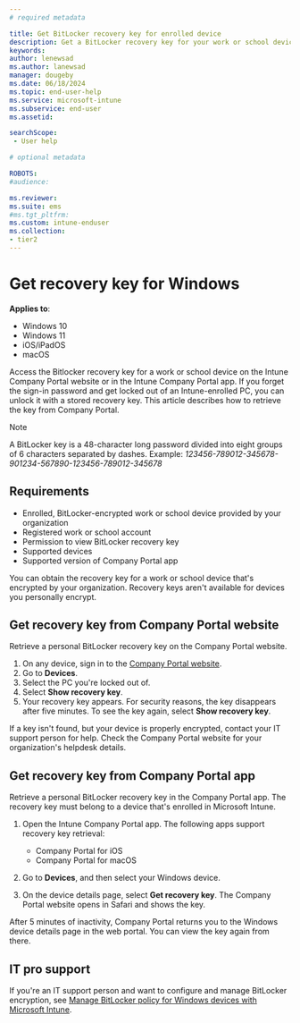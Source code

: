 ```yaml
---
# required metadata

title: Get BitLocker recovery key for enrolled device   
description: Get a BitLocker recovery key for your work or school device from the Company portal website or apps.   
keywords:
author: lenewsad
ms.author: lanewsad
manager: dougeby
ms.date: 06/18/2024
ms.topic: end-user-help
ms.service: microsoft-intune
ms.subservice: end-user
ms.assetid:

searchScope:
 - User help

# optional metadata

ROBOTS:  
#audience:

ms.reviewer: 
ms.suite: ems
#ms.tgt_pltfrm:
ms.custom: intune-enduser
ms.collection:
- tier2
---
```


# Get recovery key for Windows    

**Applies to**:  

 - Windows 10  
 - Windows 11
 - iOS/iPadOS 
 - macOS   

 Access the Bitlocker recovery key for a work or school device on the Intune Company Portal website or in the Intune Company Portal app. If you forget the sign-in password and get locked out of an Intune-enrolled PC, you can unlock it with a stored recovery key. This article describes how to retrieve the key from Company Portal.  

 >[!NOTE]
 > A BitLocker key is a 48-character long password divided into eight groups of 6 characters separated by dashes. Example: *123456-789012-345678-901234-567890-123456-789012-345678*  

 ## Requirements  

- Enrolled, BitLocker-encrypted work or school device provided by your organization  
- Registered work or school account   
- Permission to view BitLocker recovery key  
- Supported devices  
- Supported version of Company Portal app 

You can obtain the recovery key for a work or school device that's encrypted by your organization. Recovery keys aren't available for devices you personally encrypt. 

## Get recovery key from Company Portal website  
Retrieve a personal BitLocker recovery key on the Company Portal website. 

1. On any device, sign in to the [Company Portal website](https://portal.manage.microsoft.com).   
2. Go to **Devices**.  
2. Select the PC you're locked out of.  
3. Select **Show recovery key**.  
4. Your recovery key appears. For security reasons, the key disappears after five minutes. To see the key again, select **Show recovery key**.  

If a key isn't found, but your device is properly encrypted, contact your IT support person for help. Check the Company Portal website for your organization's helpdesk details. 

## Get recovery key from Company Portal app 

Retrieve a personal BitLocker recovery key in the Company Portal app. The recovery key must belong to a device that's enrolled in Microsoft Intune.  

1. Open the Intune Company Portal app. The following apps support recovery key retrieval:  

    - Company Portal for iOS  
    - Company Portal for macOS  

2. Go to **Devices**, and then select your Windows device.  
3. On the device details page, select **Get recovery key**. The Company Portal website opens in Safari and shows the key.  

  After 5 minutes of inactivity, Company Portal returns you to the Windows device details page in the web portal. You can view the key again from there.  

## IT pro support  

If you're an IT support person and want to configure and manage BitLocker encryption, see [Manage BitLocker policy for Windows devices with Microsoft Intune](../protect/encrypt-devices.md).  
